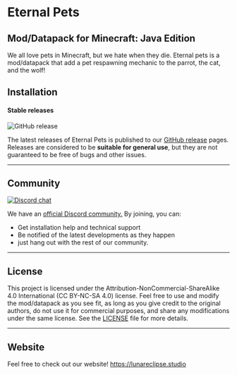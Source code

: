# **Eternal Pets**

## **Mod/Datapack for Minecraft: Java Edition**

We all love pets in Minecraft, but we hate when they die. Eternal pets is a mod/datapack that add a pet respawning mechanic to the parrot, the cat, and the wolf!

## **Installation**

#### Stable releases

![GitHub release](https://img.shields.io/github/v/release/LunarEclipseStudios/Eternal-Pets)

The latest releases of Eternal Pets is published to our [GitHub release](https://github.com/LunarEclipseStudios/Eternal-Pets/releases) pages. 
Releases are considered to be **suitable for general use**, but they are not guaranteed to be free of bugs and other issues.

---

## **Community**

[![Discord chat](https://img.shields.io/badge/chat%20on-discord-7289DA?logo=discord&logoColor=white)](https://discord.gg/RmMtqxJJgH)

We have an [official Discord community.](https://discord.gg/RmMtqxJJgH) By joining, you can:
- Get installation help and technical support
- Be notified of the latest developments as they happen
- just hang out with the rest of our community.

---

## **License**

This project is licensed under the Attribution-NonCommercial-ShareAlike 4.0 International (CC BY-NC-SA 4.0) license. Feel free to use and modify the mod/datapack as you see fit, as long as you give credit to the original authors, do not use it for commercial purposes, and share any modifications under the same license. See the [LICENSE](https://github.com/LunarEclipseStudios/Eternal-Pets/blob/main/LICENSE.md) file for more details.

---

## **Website**
Feel free to check out our website!
https://lunareclipse.studio

